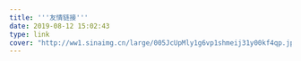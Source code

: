 ```yaml
---
title: '''友情链接'''
date: 2019-08-12 15:02:43
type: link
cover: "http://ww1.sinaimg.cn/large/005JcUpMly1g6vp1shmeij31y00kf4qp.jpg"
---
```

